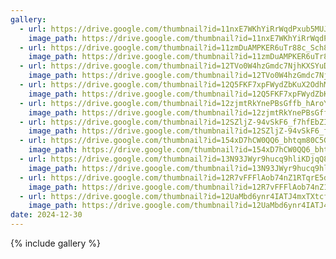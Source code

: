 ```yaml
---
gallery:
  - url: https://drive.google.com/thumbnail?id=11nxE7WKhYiRrWqdPxub5MUJLF69BN41l&sz=w1000
    image_path: https://drive.google.com/thumbnail?id=11nxE7WKhYiRrWqdPxub5MUJLF69BN41l&sz=w1000
  - url: https://drive.google.com/thumbnail?id=11zmDuAMPKER6uTr88c_Sch8M0vZrcF61&sz=w1000
    image_path: https://drive.google.com/thumbnail?id=11zmDuAMPKER6uTr88c_Sch8M0vZrcF61&sz=w1000
  - url: https://drive.google.com/thumbnail?id=12TVo0W4hzGmdc7NjhKXSYuD1xLbAvPH3&sz=w1000
    image_path: https://drive.google.com/thumbnail?id=12TVo0W4hzGmdc7NjhKXSYuD1xLbAvPH3&sz=w1000
  - url: https://drive.google.com/thumbnail?id=12Q5FKF7xpFWydZbKuX2OdhM6130bMA4b&sz=w1000
    image_path: https://drive.google.com/thumbnail?id=12Q5FKF7xpFWydZbKuX2OdhM6130bMA4b&sz=w1000
  - url: https://drive.google.com/thumbnail?id=12zjmtRkYnePBsGffb_hAroY3ZzC_A9Kf&sz=w1000
    image_path: https://drive.google.com/thumbnail?id=12zjmtRkYnePBsGffb_hAroY3ZzC_A9Kf&sz=w1000
  - url: https://drive.google.com/thumbnail?id=12SZljZ-94vSkF6_f7hfEbZIyipehDI-r&sz=w1000
    image_path: https://drive.google.com/thumbnail?id=12SZljZ-94vSkF6_f7hfEbZIyipehDI-r&sz=w1000
  - url: https://drive.google.com/thumbnail?id=154xD7hCW0QQ6_bhtqm80C5GJnkn6IG4X&sz=w1000
    image_path: https://drive.google.com/thumbnail?id=154xD7hCW0QQ6_bhtqm80C5GJnkn6IG4X&sz=w1000
  - url: https://drive.google.com/thumbnail?id=13N93JWyr9hucq9hliKDjqQ8LxCIvtNdr&sz=w1000
    image_path: https://drive.google.com/thumbnail?id=13N93JWyr9hucq9hliKDjqQ8LxCIvtNdr&sz=w1000
  - url: https://drive.google.com/thumbnail?id=12R7vFFFlAob74nZ1RTqrE5dENF3WwCff&sz=w1000
    image_path: https://drive.google.com/thumbnail?id=12R7vFFFlAob74nZ1RTqrE5dENF3WwCff&sz=w1000
  - url: https://drive.google.com/thumbnail?id=12UaMbd6ynr4IATJ4mxTXtcfdq7Lmzmv0&sz=w1000
    image_path: https://drive.google.com/thumbnail?id=12UaMbd6ynr4IATJ4mxTXtcfdq7Lmzmv0&sz=w1000
date: 2024-12-30
---
```


{% include gallery %}